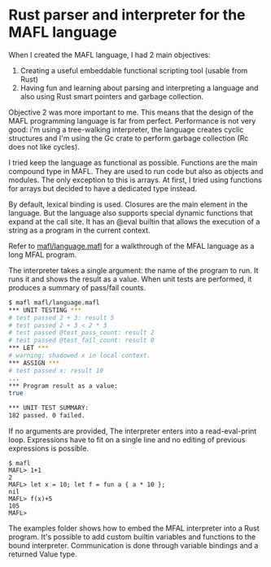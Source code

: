 # Rust parser and interpreter for the MAFL language

When I created the MAFL language, I had 2 main objectives:
1) Creating a useful embeddable functional scripting tool (usable from Rust)
2) Having fun and learning about parsing and interpreting a language and also using Rust smart pointers and garbage collection.

Objective 2 was more important to me. This means that the design of the MAFL programming language is far from perfect.
Performance is not very good: i'm using a tree-walking interpreter, the language creates cyclic structures and I'm using the Gc crate
to perform garbage collection (Rc does not like cycles).

I tried keep the language as functional as possible. Functions are the main compound type in MAFL. 
They are used to run code but also as objects and modules. The only exception to this is arrays. At first,
I tried using functions for arrays but decided to have a dedicated type instead.

By default, lexical binding is used. Closures are the main element in the language. But the language also supports
special dynamic functions that expand at the call site. It has an @eval builtin that allows the execution
of a string as a program in the current context.

Refer to [mafl/language.mafl](mafl/language.mafl) for a walkthrough of the MFAL language as a long MFAL program.

The interpreter takes a single argument: the name of the program to run. It runs it and shows the result as a value.
When unit tests are performed, it produces a summary of pass/fail counts.

```bash
$ mafl mafl/language.mafl
*** UNIT TESTING ***
# test passed 2 + 3: result 5
# test passed 2 + 3 < 2 * 3
# test passed @test_pass_count: result 2
# test passed @test_fail_count: result 0
*** LET ***
# warning: shadowed x in local context.
*** ASSIGN ***
# test passed x: result 10
...
*** Program result as a value:
true

*** UNIT TEST SUMMARY:
182 passed. 0 failed.
```

If no arguments are provided, The interpreter enters into a read-eval-print loop. 
Expressions have to fit on a single line and no editing of previous expressions is possible. 

```
$ mafl
MAFL> 1+1
2
MAFL> let x = 10; let f = fun a { a * 10 };
nil
MAFL> f(x)+5
105
MAFL>
```

The examples folder shows how to embed the MFAL interpreter into a Rust program. It's possible to 
add custom builtin variables and functions to the bound interpreter. Communication is done
through variable bindings and a returned Value type.

